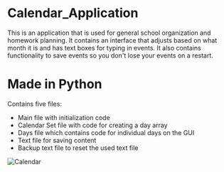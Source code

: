 # Calendar_Application

This is an application that is used for general school organization and homework planning. It contains an interface that adjusts based on what month it is and has text boxes for typing in events. It also contains functionality to save events so you don't lose your events on a restart.

# Made in Python

Contains five files:
  - Main file with initialization code
  - Calendar Set file with code for creating a day array
  - Days file which contains code for individual days on the GUI
  - Text file for saving content
  - Backup text file to reset the used text file

![Calendar](https://github.com/AZR0077/Calendar_Application/assets/146452766/3ebf88fc-19f6-4cc3-a4ce-be0cf9d8fb30)
